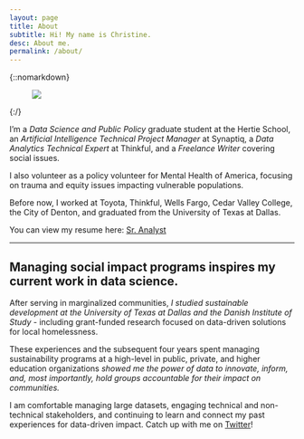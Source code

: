 ```yaml
---
layout: page
title: About
subtitle: Hi! My name is Christine.
desc: About me.
permalink: /about/
---
```


<div class="pretty-links">

{::nomarkdown} 
<figure class="site-profile">
    <img src="{{ site.baseurl }}/2021_cHeadshot.png">
</figure>
{:/}

I’m a <i>Data Science and Public Policy</i> graduate student at the Hertie School, an <i>Artificial Intelligence Technical Project Manager</i> at Synaptiq, a <i>Data Analytics Technical Expert</i> at Thinkful, and a <i>Freelance Writer</i> covering social issues. 

I also volunteer as a policy volunteer for Mental Health of America, focusing on trauma and equity issues impacting vulnerable populations. 
 
Before now, I worked at Toyota, Thinkful, Wells Fargo, Cedar Valley College, the City of Denton, and graduated from the University of Texas at Dallas. 

You can view my resume here: <a href="https://docs.google.com/document/d/1rZxwA1dA8zl2IpwRuBtgDYGh3CWU0-Lj1ciMbSf77YM/edit?usp=sharing">Sr. Analyst</a>

---

## Managing social impact programs inspires my current work in data science.

After serving in marginalized communities, <i>I studied sustainable development at the University of Texas at Dallas and the Danish Institute of Study</i> - including grant-funded research focused on data-driven solutions for local homelessness.

These experiences and the subsequent four years spent managing sustainability programs at a high-level in public, private, and higher education organizations <i>showed me the power of data to innovate, inform, and, most importantly, hold groups accountable for their impact on communities. </i>

I am comfortable managing large datasets, engaging technical and non-technical stakeholders, and continuing to learn and connect my past experiences for data-driven impact. Catch up with me on <a href="https://twitter.com/CLcep">Twitter</a>!

</div>

